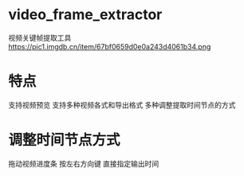 # video_frame_extractor
视频关键帧提取工具
https://pic1.imgdb.cn/item/67bf0659d0e0a243d4061b34.png
# 特点
支持视频预览
支持多种视频各式和导出格式
多种调整提取时间节点的方式
# 调整时间节点方式
拖动视频进度条
按左右方向键
直接指定输出时间
